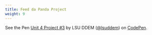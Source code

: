 ```yaml
---
title: Feed da Panda Project
weight: 9
---
```


<p data-height="600" data-theme-id="33744" data-slug-hash="qyLzgE" data-default-tab="css,result" data-user="lsuddem" data-pen-title="Unit 4 Project #3" data-editable="true" class="codepen">See the Pen <a href="https://codepen.io/lsuddem/pen/qyLzgE/">Unit 4 Project #3</a> by LSU DDEM (<a href="https://codepen.io/lsuddem">@lsuddem</a>) on <a href="https://codepen.io">CodePen</a>.</p>
<script async src="https://static.codepen.io/assets/embed/ei.js"></script>